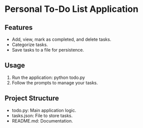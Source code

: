 # Personal To-Do List Application

## Features
- Add, view, mark as completed, and delete tasks.
- Categorize tasks.
- Save tasks to a file for persistence.

## Usage
1. Run the application: python todo.py
2. Follow the prompts to manage your tasks.

## Project Structure
- todo.py: Main application logic.
- tasks.json: File to store tasks.
- README.md: Documentation.
